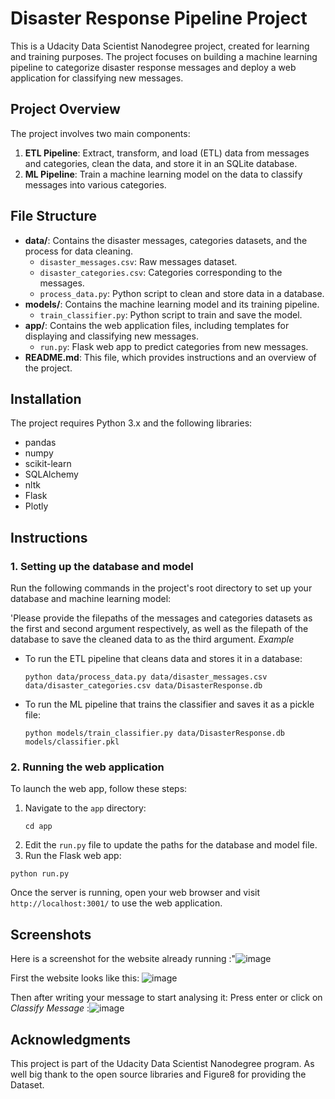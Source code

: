 # Disaster Response Pipeline Project

This is a Udacity Data Scientist Nanodegree project, created for learning and training purposes. The project focuses on building a machine learning pipeline to categorize disaster response messages and deploy a web application for classifying new messages.

## Project Overview

The project involves two main components:
1. **ETL Pipeline**: Extract, transform, and load (ETL) data from messages and categories, clean the data, and store it in an SQLite database.
2. **ML Pipeline**: Train a machine learning model on the data to classify messages into various categories.

## File Structure

- **data/**: Contains the disaster messages, categories datasets, and the process for data cleaning.
  - `disaster_messages.csv`: Raw messages dataset.
  - `disaster_categories.csv`: Categories corresponding to the messages.
  - `process_data.py`: Python script to clean and store data in a database.
- **models/**: Contains the machine learning model and its training pipeline.
  - `train_classifier.py`: Python script to train and save the model.
- **app/**: Contains the web application files, including templates for displaying and classifying new messages.
  - `run.py`: Flask web app to predict categories from new messages.
- **README.md**: This file, which provides instructions and an overview of the project.

## Installation
The project requires Python 3.x and the following libraries:

* pandas
* numpy
* scikit-learn
* SQLAlchemy
* nltk
* Flask
* Plotly
  
## Instructions

### 1. Setting up the database and model
Run the following commands in the project's root directory to set up your database and machine learning model:

'Please provide the filepaths of the messages and categories datasets as the first and second argument respectively, as well as the filepath of the database to save the cleaned data to as the third argument.
*Example*
  - To run the ETL pipeline that cleans data and stores it in a database:
    ```
    python data/process_data.py data/disaster_messages.csv data/disaster_categories.csv data/DisasterResponse.db
    ```
    
  - To run the ML pipeline that trains the classifier and saves it as a pickle file:
    ```
    python models/train_classifier.py data/DisasterResponse.db models/classifier.pkl
    ```
### 2. Running the web application

To launch the web app, follow these steps:

1. Navigate to the `app` directory:
   ```
   cd app
   ```
2. Edit the `run.py` file to update the paths for the database and model file.
3. Run the Flask web app:
  ```
python run.py
  ```
Once the server is running, open your web browser and visit `http://localhost:3001/` to use the web application.

## Screenshots
Here is a screenshot for the website already running :"![image](https://github.com/user-attachments/assets/94a4065c-9e3d-49cc-afb9-c233ce5d4df4)

First the website looks like this: ![image](https://github.com/user-attachments/assets/5a01ecbd-04bc-4b51-b2a7-1ea9d5fa5a6a)

Then after writing your message to start analysing it: Press enter or click on *Classify Message* :![image](https://github.com/user-attachments/assets/004fd2d5-5571-46da-9592-2799a405b875)


## Acknowledgments
This project is part of the Udacity Data Scientist Nanodegree program. As well big thank to the open source libraries and Figure8 for providing the Dataset.
